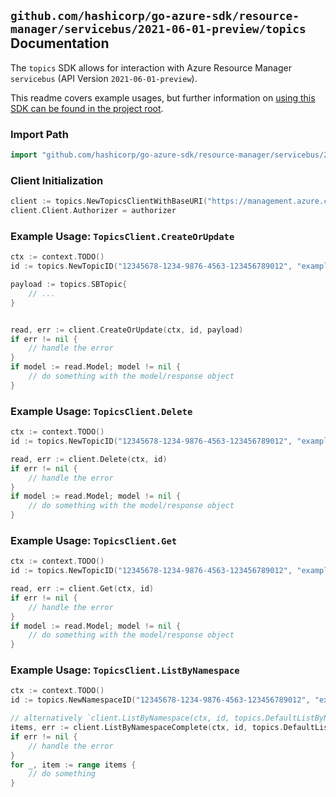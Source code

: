 
## `github.com/hashicorp/go-azure-sdk/resource-manager/servicebus/2021-06-01-preview/topics` Documentation

The `topics` SDK allows for interaction with Azure Resource Manager `servicebus` (API Version `2021-06-01-preview`).

This readme covers example usages, but further information on [using this SDK can be found in the project root](https://github.com/hashicorp/go-azure-sdk/tree/main/docs).

### Import Path

```go
import "github.com/hashicorp/go-azure-sdk/resource-manager/servicebus/2021-06-01-preview/topics"
```


### Client Initialization

```go
client := topics.NewTopicsClientWithBaseURI("https://management.azure.com")
client.Client.Authorizer = authorizer
```


### Example Usage: `TopicsClient.CreateOrUpdate`

```go
ctx := context.TODO()
id := topics.NewTopicID("12345678-1234-9876-4563-123456789012", "example-resource-group", "namespaceValue", "topicValue")

payload := topics.SBTopic{
	// ...
}


read, err := client.CreateOrUpdate(ctx, id, payload)
if err != nil {
	// handle the error
}
if model := read.Model; model != nil {
	// do something with the model/response object
}
```


### Example Usage: `TopicsClient.Delete`

```go
ctx := context.TODO()
id := topics.NewTopicID("12345678-1234-9876-4563-123456789012", "example-resource-group", "namespaceValue", "topicValue")

read, err := client.Delete(ctx, id)
if err != nil {
	// handle the error
}
if model := read.Model; model != nil {
	// do something with the model/response object
}
```


### Example Usage: `TopicsClient.Get`

```go
ctx := context.TODO()
id := topics.NewTopicID("12345678-1234-9876-4563-123456789012", "example-resource-group", "namespaceValue", "topicValue")

read, err := client.Get(ctx, id)
if err != nil {
	// handle the error
}
if model := read.Model; model != nil {
	// do something with the model/response object
}
```


### Example Usage: `TopicsClient.ListByNamespace`

```go
ctx := context.TODO()
id := topics.NewNamespaceID("12345678-1234-9876-4563-123456789012", "example-resource-group", "namespaceValue")

// alternatively `client.ListByNamespace(ctx, id, topics.DefaultListByNamespaceOperationOptions())` can be used to do batched pagination
items, err := client.ListByNamespaceComplete(ctx, id, topics.DefaultListByNamespaceOperationOptions())
if err != nil {
	// handle the error
}
for _, item := range items {
	// do something
}
```
